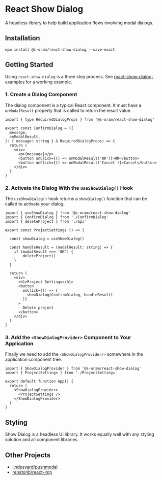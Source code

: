 # React Show Dialog

A headless library to help build application flows involving modal dialogs.

## Installation

```shell
npm install @s-oram/react-show-dialog --save-exact
```

## Getting Started

Using `react-show-dialog` is a three step process. See
[react-show-dialog-examples](https://github.com/s-oram/react-show-dialog-examples)
for a working example.

### 1. Create a Dialog Component

The dialog component is a typical React component. It must have a
`onModalResult` property that is called to return the result value.

```tsx
import { type RequiredDialogProps } from '@s-oram/react-show-dialog'

export const ConfirmDialog = ({
  message,
  onModalResult,
}: { message: string } & RequiredDialogProps) => {
  return (
    <div>
      <p>{message}</p>
      <button onClick={() => onModalResult('OK')}>OK</button>
      <button onClick={() => onModalResult('Cancel')}>Cancel</button>
    </div>
  )
}
```

### 2. Activate the Dialog With the `useShowDialog()` Hook

The `useShowDialog()` hook returns a `showDialog()` function that can be called
to activate your dialog.

```tsx
import { useShowDialog } from '@s-oram/react-show-dialog'
import { ConfirmDialog } from './ConfirmDialog'
import { deleteProject } from './api'

export const ProjectSettings () => {

  const showDialog = useShowDialog()

  const handleResult = (modalResult: string) => {
    if (modalResult === 'OK') {
        deleteProject()
    }
  }

  return (
    <div>
      <h1>Project Settings</h1>
      <button
        onClick={() => {
          showDialog(ConfirmDialog, handleResult)
        }}
      >
        Delete project
      </button>
    </div>
  )
}
```

### 3. Add the `<ShowDialogProvider>` Component to Your Application

Finally we need to add the `<ShowDialogProvider/>` somewhere in the application
component tree.

```tsx
import { ShowDialogProvider } from '@s-oram/react-show-dialog'
import { ProjectSettings } from './ProjectSettings'

export default function App() {
  return (
    <ShowDialogProvider>
      <ProjectSettings />
    </ShowDialogProvider>
  )
}
```

## Styling

Show Dialog is a headless UI library. It works equally well with any styling
solution and all component libraries.

## Other Projects

- [lindesvard/pushmodal](https://github.com/lindesvard/pushmodal)
- [renatorib/react-imp](https://github.com/renatorib/react-imp)

